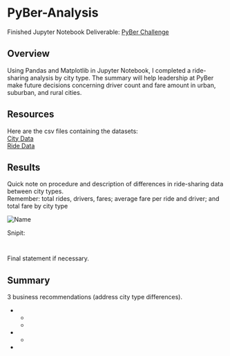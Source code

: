 # PyBer-Analysis
Finished Jupyter Notebook Deliverable: [PyBer Challenge](/PyBer_Challenge.ipynb)
  
## Overview
Using Pandas and Matplotlib in Jupyter Notebook, I completed a ride-sharing analysis by city type.  The summary will help leadership at PyBer make future decisions concerning driver count and fare amount in urban, suburban, and rural cities.
    
## Resources
Here are the csv files containing the datasets:     
[City Data](/Resources/city_data.csv)   
[Ride Data](/Resources/ride_data.csv)

## Results
Quick note on procedure and description of differences in ride-sharing data between city types.  
Remember: total rides, drivers, fares; average fare per ride and driver; and total fare by city type  
  
![Name](/Analysis/name.png "Name")  
  
Snipit:  
```  
  
```  
Final statement if necessary.
  
## Summary 
3 business recommendations (address city type differences).
  
* 
  -

  -

* 
  -

*